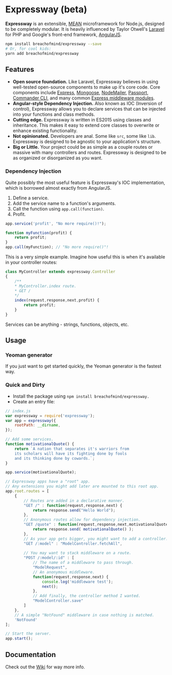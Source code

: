 # Expressway (beta)

__Expressway__ is an extensible, [MEAN](http://mean.io/) microframework for Node.js, designed to be completely modular.
It is heavily influenced by Taylor Otwell's [Laravel](https://laravel.com) for PHP and 
Google's front-end framework, [AngularJS](https://angularjs.org).
```bash
npm install breachofmind/expressway --save
# Or, for cool kids:
yarn add breachofmind/expressway
```
## Features
- __Open source foundation.__
Like Laravel, Expressway believes in using well-tested open-source components to make up it's core code.
Core components include [Express](https://expressjs.com), [Mongoose](http://mongoosejs.com/),
[NodeMailer](https://nodemailer.com/), [Passport](http://passportjs.org/),
[Commander CLI](https://github.com/tj/commander.js/), and many common 
[Express middleware modules](https://github.com/breachofmind/expressway/tree/master/src/middlewares).
- __Angular-style Dependency Injection.__ Also known as IOC (Inversion of control), Expressway allows you
to declare services that can be injected into your functions and class methods.
- __Cutting edge.__ Expressway is written in ES2015 using classes and inheritance. This makes it easy to 
extend core classes to overwrite or enhance existing functionality.
- __Not opinionated.__ Developers are anal. Some like `src`, some like `lib`. 
Expressway is designed to be agnostic to your application's structure.
- __Big or Little.__ Your project could be as simple as a couple routes or massive with many controllers and routes.
Expressway is designed to be as organized or disorganized as you want.

### Dependency Injection
Quite possibly the most useful feature is Expressway's IOC implementation, which is borrowed almost exactly from AngularJS.

1. Define a service.
2. Add the service name to a function's arguments.
3. Call the function using `app.call(function)`.
4. Profit.
```javascript
app.service('profit', "No more require()!");

function myFunction(profit) {
    return profit;
}
app.call(myFunction); // "No more require()"!
```
This is a very simple example. Imagine how useful this is when it's available in your controller routes:
```javascript
class MyController extends expressway.Controller
{
    /**
    * MyController.index route.
    * GET /
    */
    index(request,response,next,profit) {
        return profit;
    }
}
```
Services can be anything - strings, functions, objects, etc.

## Usage
### Yeoman generator
If you just want to get started quickly, the Yeoman generator is the fastest way.

### Quick and Dirty
- Install the package using `npm install breachofmind/expressway.`
- Create an entry file:

```javascript
// index.js
var expressway = require('expressway');
var app = expressway({
    rootPath: __dirname,
});

// Add some services.
function motivationalQuote() {
    return `A nation that separates it's warriors from 
    its scholars will have its fighting done by fools 
    and its thinking done by cowards.`;
}

app.service(motivationalQuote);

// Expressway apps have a "root" app.
// Any extensions you might add later are mounted to this root app.
app.root.routes = [
    {
        // Routes are added in a declarative manner.
        "GET /" : function(request,response,next) {
            return response.send("Hello World");
        },
        // Anonymous routes allow for dependency injection.
        "GET /quote" : function(request,response,next,motivationalQuote) {
            return response.send( motivationalQuote() );
        },
        // As your app gets bigger, you might want to add a controller.
        "GET /:model" : "ModelController.fetchAll",
        
        // You may want to stack middleware on a route.
        "POST /:model/:id" : [
            // The name of a middleware to pass through.
            "ModelRequest", 
            // An anonymous middleware.
            function(request,response,next) {
                console.log('middleware test');
                next();
            },
            // Add finally, the controller method I wanted.
            "ModelController.save"
        ]
    },
    // A simple "NotFound" middleware in case nothing is matched.
    'NotFound'
];

// Start the server.
app.start();
```
## Documentation
Check out the [Wiki](https://github.com/breachofmind/expressway/wiki) for way more info.